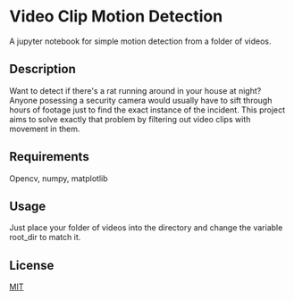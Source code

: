 # Video Clip Motion Detection 

A jupyter notebook for simple motion detection from a folder of videos.

## Description

Want to detect if there's a rat running around in your house at night?
Anyone posessing a security camera would usually have to sift through hours of footage just to find the exact instance of the incident.
This project aims to solve exactly that problem by filtering out video clips with movement in them.

## Requirements

Opencv, numpy, matplotlib

## Usage

Just place your folder of videos into the directory and change the variable root_dir to match it.

## License
[MIT](https://choosealicense.com/licenses/mit/)